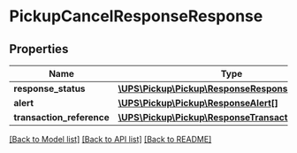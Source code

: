 # PickupCancelResponseResponse

## Properties
Name | Type | Description | Notes
------------ | ------------- | ------------- | -------------
**response_status** | [**\UPS\Pickup\Pickup\ResponseResponseStatus**](ResponseResponseStatus.md) |  | 
**alert** | [**\UPS\Pickup\Pickup\ResponseAlert[]**](ResponseAlert.md) |  | [optional] 
**transaction_reference** | [**\UPS\Pickup\Pickup\ResponseTransactionReference**](ResponseTransactionReference.md) |  | [optional] 

[[Back to Model list]](../../README.md#documentation-for-models) [[Back to API list]](../../README.md#documentation-for-api-endpoints) [[Back to README]](../../README.md)

